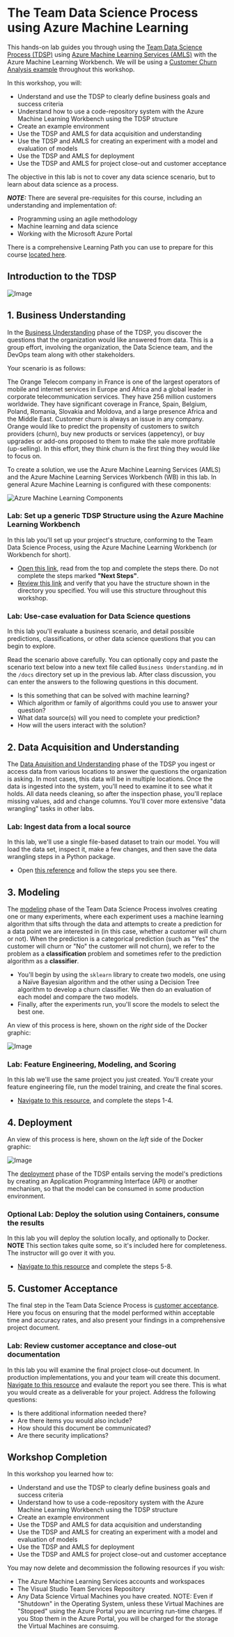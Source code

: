 # The Team Data Science Process using Azure Machine Learning

This hands-on lab guides you through using the [Team Data Science Process (TDSP)](https://docs.microsoft.com/en-us/azure/machine-learning/team-data-science-process/overview) using [Azure Machine Learning Services (AMLS)](https://docs.microsoft.com/en-us/azure/machine-learning/preview/overview-what-is-azure-ml) with the Azure Machine Learning Workbench. We will be using a [Customer Churn Analysis example](https://docs.microsoft.com/en-us/azure/machine-learning/preview/scenario-churn-prediction) throughout this workshop.

In this workshop, you will:

- Understand and use the TDSP to clearly define business goals and success criteria
- Understand how to use a code-repository system with the Azure Machine Learning Workbench using the TDSP structure
- Create an example environment
- Use the TDSP and AMLS for data acquisition and understanding
- Use the TDSP and AMLS for creating an experiment with a model and evaluation of models
- Use the TDSP and AMLS for deployment
- Use the TDSP and AMLS for project close-out and customer acceptance

The objective in this lab is not to cover any data science scenario, but to learn about data science as a process.

***NOTE:*** There are several pre-requisites for this course, including an understanding and implementation of: 
  *  Programming using an agile methodology
  *  Machine learning and data science
  *  Working with the Microsoft Azure Portal

There is a comprehensive Learning Path you can use to prepare for this course [located here](https://github.com/Azure/learnAnalytics-CreatingSolutionswiththeTeamDataScienceProcess-/blob/master/Instructions/Learning%20Path%20-%20Creating%20Solutions%20with%20the%20Team%20Data%20Science%20Process.md).

## Introduction to the TDSP

![Image](resources/docs/images/tdsp.png)

## 1. Business Understanding

In the [Business Understanding](https://docs.microsoft.com/en-us/azure/machine-learning/team-data-science-process/lifecycle-business-understanding) phase of the TDSP, you discover the questions that the organization would like answered from data. This is a group effort, involving the organization, the Data Science team, and the DevOps team along with other stakeholders. 

Your scenario is as follows: 

The Orange Telecom company in France is one of the largest operators of mobile and internet services in Europe and Africa and a global leader in corporate telecommunication services. They have 256 million customers worldwide. They have significant coverage in France, Spain, Belgium, Poland, Romania, Slovakia and Moldova, and a large presence Africa and the Middle East.
Customer churn is always an issue in any company. Orange would like to predict the propensity of customers to switch providers (churn), buy new products or services (appetency), or buy upgrades or add-ons proposed to them to make the sale more profitable (up-selling). In this effort, they think churn is the first thing they would like to focus on.

To create a solution, we use the Azure Machine Learning Services (AMLS) and the Azure Machine Learning Services Workbench (WB) in this lab. In general Azure Machine Learning is configured with these components:

![Azure Machine Learning Components](resources/docs/images/aml-architecture-1.png)

### Lab: Set up a generic TDSP Structure using the Azure Machine Learning Workbench

In this lab you'll set up your project's structure, conforming to the Team Data Science Process, using the Azure Machine Learning Workbench (or Workbench for short).

- [Open this link](https://docs.microsoft.com/en-us/azure/machine-learning/preview/how-to-use-tdsp-in-azure-ml), read from the top and complete the steps there. Do not complete the steps marked **"Next Steps"**. 
- [Review this link](https://github.com/Azure/Azure-TDSP-ProjectTemplate) and verify that you have the structure shown in the directory you specified. You will use this structure throughout this workshop.

### Lab: Use-case evaluation for Data Science questions

In this lab you'll evaluate a business scenario, and detail possible predictions, classifications, or other data science questions that you can begin to explore.

Read the scenario above carefully. You can optionally copy and paste the scenario text below into a new text file called `Business Understanding.md` in the `/docs` directory set up in the previous lab. After class discussion, you can enter the answers to the following questions in this document.

- Is this something that can be solved with machine learning?
- Which algorithm or family of algorithms could you use to answer your question?
- What data source(s) will you need to complete your prediction? 
- How will the users interact with the solution?

## 2. Data Acquisition and Understanding

The [Data Aquisition and Understanding](https://docs.microsoft.com/en-us/azure/machine-learning/team-data-science-process/lifecycle-data) phase of the TDSP you ingest or access data from various locations to answer the questions the organization is asking. In most cases, this data will be in multiple locations. 
Once the data is ingested into the system, you'll need to examine it to see what it holds. All data needs cleaning, so after the inspection phase, you'll replace missing values, add and change columns. You'll cover more extensive "data wrangling" tasks in other labs. 


### Lab: Ingest data from a local source

In this lab, we'll use a single file-based dataset to train our model. You will load the data set, inspect it, make a few changes, and then save the data wrangling steps in a Python package.

- Open [this reference](https://github.com/Azure/MachineLearningSamples-ChurnPrediction/blob/master/docs/DataPreparation.md) and follow the steps you see there.

## 3. Modeling

The [modeling](https://docs.microsoft.com/en-us/azure/machine-learning/team-data-science-process/lifecycle-modeling) phase of the Team Data Science Process involves creating one or many experiments, where each experiment uses a machine learning algorithm that sifts through the data and attempts to create a prediction for a data point we are interested in (in this case, whether a customer will churn or not). When the prediction is a categorical prediction (such as "Yes" the customer will churn or "No" the customer will not churn), we refer to the problem as a **classification** problem and sometimes refer to the prediction algorithm as a **classifier**.

- You'll begin by using the `sklearn` library to create two models, one using a Naïve Bayesian algorithm and the other using a Decision Tree algorithm to develop a churn classifier. We then do an evaluation of each model and compare the two models.
- Finally, after the experiments run, you'll score the models to select the best one.

An view of this process is here, shown on the *right* side of the Docker graphic: 

![Image](resources/docs/images/aml-architecture-3.png)


### Lab: Feature Engineering, Modeling, and Scoring

In this lab we'll use the same project you just created. You'll create your feature engineering file, run the model training, and create the final scores.

- [Navigate to this resource](https://github.com/Azure/MachineLearningSamples-ChurnPrediction/blob/master/docs/ModelingAndEvaluation.md), and complete the steps 1-4. 

## 4. Deployment

An view of this process is here, shown on the *left* side of the Docker graphic: 

![Image](resources/docs/images/aml-architecture-3.png)

The [deployment](https://docs.microsoft.com/en-us/azure/machine-learning/team-data-science-process/lifecycle-deployment) phase of the TDSP entails serving the model's predictions by creating an Application Programming Interface (API) or another mechanism, so that the model can be consumed in some production environment.

### Optional Lab: Deploy the solution using Containers, consume the results

In this lab you will deploy the solution locally, and optionally to Docker. **NOTE** This section takes quite some, so it's included here for completeness. The instructor will go over it with you.

- [Navigate to this resource](https://github.com/Azure/MachineLearningSamples-ChurnPrediction/blob/master/docs/ModelingAndEvaluation.md) and complete the steps 5-8. 

## 5. Customer Acceptance

The final step in the Team Data Science Process is [customer acceptance](https://docs.microsoft.com/en-us/azure/machine-learning/team-data-science-process/lifecycle-acceptance). Here you focus on ensuring that the model performed within acceptable time and accuracy rates, and also present your findings in a comprehensive project document.

### Lab: Review customer acceptance and close-out documentation

In this lab you will examine the final project close-out document. In production implementations, you and your team will create this document. [Navigate to this resource](https://github.com/Azure/MachineLearningSamples-TDSPUCIAdultIncome/blob/master/docs/deliverable_docs/ProjectReport.md) and evalaute the report you see there. This is what you would create as a deliverable for your project. Address the following questions:

- Is there additional information needed there?
- Are there items you would also include?
- How should this document be communicated?
- Are there security implications?

## Workshop Completion

In this workshop you learned how to:

- Understand and use the TDSP to clearly define business goals and success criteria
- Understand how to use a code-repository system with the Azure Machine Learning Workbench using the TDSP structure
- Create an example environment
- Use the TDSP and AMLS for data acquisition and understanding
- Use the TDSP and AMLS for creating an experiment with a model and evaluation of models
- Use the TDSP and AMLS for deployment
- Use the TDSP and AMLS for project close-out and customer acceptance

You may now delete and decommission the following resources if you wish:

- The Azure Machine Learning Services accounts and workspaces
- The Visual Studio Team Services Repository
- Any Data Science Virtual Machines you have created. NOTE: Even if "Shutdown" in the Operating System, unless these Virtual Machines are "Stopped" using the Azure Portal you are incurring run-time charges. If you Stop them in the Azure Portal, you will be charged for the storage the Virtual Machines are consuimg. 

